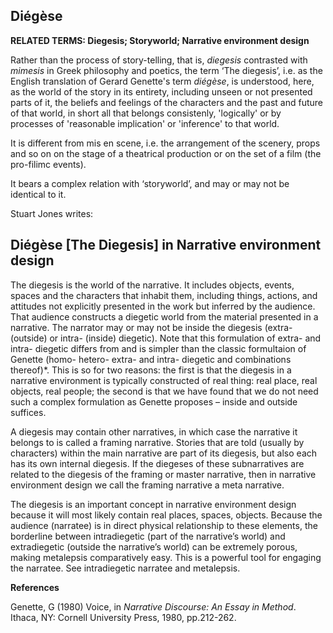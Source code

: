 ## Diégèse


**RELATED TERMS: Diegesis; Storyworld; Narrative environment design**

Rather than the process of story-telling, that is, _diegesis_ contrasted with _mimesis_ in Greek philosophy and poetics, the term ‘The diegesis’, i.e. as the English translation of Gerard Genette's term _diégèse_, is understood, here, as the world of the story in its entirety, including unseen or not presented parts of it, the beliefs and feelings of the characters and the past and future of that world, in short all that belongs consistenly, 'logically' or by processes of 'reasonable implication' or 'inference' to that world.

It is different from mis en scene, i.e. the arrangement of the scenery, props and so on on the stage of a theatrical production or on the set of a film (the pro-filimc events).

It bears a complex relation with ‘storyworld’, and may or may not be identical to it.


Stuart Jones writes:

## Diégèse [The Diegesis] in Narrative environment design


The diegesis is the world of the narrative. It includes objects, events, spaces and the characters that inhabit them, including things, actions, and attitudes not explicitly presented in the work but inferred by the audience. That audience constructs a diegetic world from the material presented in a narrative. The narrator may or may not be inside the diegesis (extra- (outside) or intra- (inside) diegetic). Note that this formulation of extra- and intra- diegetic differs from and is simpler than the classic formultaion of Genette (homo- hetero- extra- and intra- diegetic and combinations thereof)*. This is so for two reasons: the first is that the diegesis in a narrative environment is typically constructed of real thing: real place, real objects, real people; the second is that we have found that we do not need such a complex formulation as Genette proposes – inside and outside suffices.

A diegesis may contain other narratives, in which case the narrative it belongs to is called a framing narrative. Stories that are told (usually by characters) within the main narrative are part of its diegesis, but also each has its own internal diegesis. If the diegeses of these subnarratives are related to the diegesis of the framing or master narrative, then in narrative environment design we call the framing narrative a meta narrative.

The diegesis is an important concept in narrative environment design because it will most likely contain real places, spaces, objects. Because the audience (narratee) is in direct physical relationship to these elements, the borderline between intradiegetic (part of the narrative’s world) and extradiegetic (outside the narrative’s world) can be extremely porous, making metalepsis comparatively easy. This is a powerful tool for engaging the narratee. See intradiegetic narratee and metalepsis.

**References**

Genette, G (1980) Voice, in _Narrative Discourse: An Essay in Method_. Ithaca, NY: Cornell University Press, 1980, pp.212-262.




